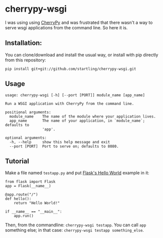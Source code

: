 # cherrypy-wsgi
I was using using [CherryPy][] and was frustrated that there wasn't a
way to serve wsgi applications from the command line. So here it is.

[CherryPy]: http://cherrypy.org/
## Installation:
You can clone/download and install the usual way, or install with pip directly
from this repository:

`pip install git+git://github.com/startling/cherrypy-wsgi.git`

## Usage
```
usage: cherrypy-wsgi [-h] [--port [PORT]] module_name [app_name]

Run a WSGI application with CherryPy from the command line.

positional arguments:
  module_name    The name of the module where your application lives.
  app_name       The name of your application, in `module_name`; defaults to
                 'app'.

optional arguments:
  -h, --help     show this help message and exit
  --port [PORT]  Port to serve on; defaults to 8080.
```

## Tutorial
Make a file named `testapp.py` and put [Flask's Hello World][Flask] example in it:

```
from flask import Flask
app = Flask(__name__)

@app.route("/")
def hello():
    return "Hello World!"

if __name__ == "__main__":
    app.run()
```

Then, from the commandline: `cherrypy-wsgi testapp`. You can call `app` something else; 
in that case: `cherrypy-wsgi testapp something_else`.

[Flask]: http://flask.pocoo.org/

